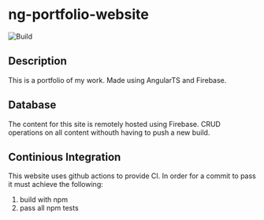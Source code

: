 # ng-portfolio-website
![Build](https://github.com/woodRock/ng-portfolio-website/workflows/Build/badge.svg)

## Description
This is a portfolio of my work. Made using AngularTS and Firebase.

## Database
The content for this site is remotely hosted using Firebase. CRUD operations on all content withouth having to push a new build.

## Continious Integration
This website uses github actions to provide CI. In order for a commit to pass it must achieve the following:
1. build with npm
2. pass all npm tests
